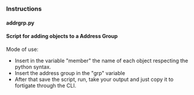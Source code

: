 ### Instructions

#### addrgrp.py

#### Script for adding objects to a Address Group

Mode of use:

- Insert in the variable "member" the name of each object respecting the python syntax.
- Insert the address group in the "grp" variable
- After that save the script, run, take your output and just copy it to fortigate through the CLI.
